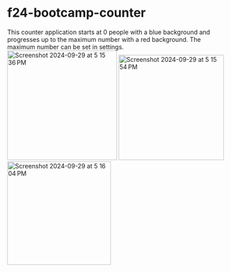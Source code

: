 # f24-bootcamp-counter
This counter application starts at 0 people with a blue background and progresses up to the maximum number with a red background. The maximum number can be set in settings.
<img width="252" alt="Screenshot 2024-09-29 at 5 15 36 PM" src="https://github.com/user-attachments/assets/feceeca7-6cd4-4512-84e5-f21d42547093">
<img width="242" alt="Screenshot 2024-09-29 at 5 15 54 PM" src="https://github.com/user-attachments/assets/a9012ff9-f92c-4ca6-a98f-4c62088f08d4">
<img width="238" alt="Screenshot 2024-09-29 at 5 16 04 PM" src="https://github.com/user-attachments/assets/9b123820-72fa-4fb4-badd-56bc824ae74c">

